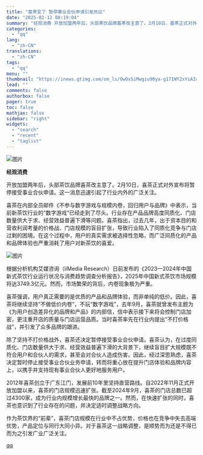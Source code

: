```yaml
---
title: "喜茶变了 暂停事业合伙申请引发热议"
date: "2025-02-12 08:19:04"
summary: "经观消费 开放加盟两年后，头部茶饮品牌喜茶改主意了。2月10日，喜茶正式对外宣布将暂停接受事业合伙申..."
categories:
  - "qq"
lang:
  - "zh-CN"
translations:
  - "zh-CN"
tags:
  - "qq"
menu: ""
thumbnail: "https://inews.gtimg.com/om_ls/OwOxSiMwgiu90ya-g17IWY2xYiAIdCCHAym3vcz3sHbpwAA_640360/0"
lead: ""
comments: false
authorbox: false
pager: true
toc: false
mathjax: false
sidebar: "right"
widgets:
  - "search"
  - "recent"
  - "taglist"
---
```


![图片](https://inews.gtimg.com/om_bt/OJTobKH52YIqiAjw7f263QS08bnWkXSxj8Z8oV8P3YywoAA/641)

**经观消费** 

开放加盟两年后，头部茶饮品牌喜茶改主意了。2月10日，喜茶正式对外宣布将暂停接受事业合伙申请。这一消息迅速引起了行业内外的广泛关注。

喜茶在内部全员邮件《不参与数字游戏与规模内卷，回归用户与品牌》中表示，当前新茶饮行业的“数字游戏”已经走到了尽头。行业存在产品品牌高度同质化、门店数量供大于求、经营效益普遍下滑等问题。喜茶指出，过去几年，出于资本目的和营收利润考量的价格战、门店规模的盲目扩张，导致行业陷入了同质化竞争与门店过剩的困境。在这个过程中，用户的真实需求被选择性忽略，而广泛同质化的产品和品牌体验也严重消耗了用户对新茶饮的喜爱。

![图片](https://inews.gtimg.com/om_bt/OgtMiDbiBMXzwiYPtsA3BwaO4IfWoVd-cpaiF8PQlXOYsAA/1000)

根据分析机构艾媒咨询（iiMedia Research）日前发布的《2023—2024年中国新式茶饮行业运行状况与消费趋势调查分析报告》，2025年中国新式茶饮市场规模将达3749.3亿元。然而，市场繁荣的背后，内卷现象极为严重。

喜茶强调，用户真正需要的是优质的产品和品牌体验，而非单纯的低价。因此，喜茶将继续坚持“不做低价内卷”，不玩“数字游戏”，去年9月，喜茶就曾发布主题为《为用户创造差异化的品牌和产品》的内部信，信中表示接下来将会控制门店加密，更注重开店的质量与门店运营品质。当时喜茶率先在行业内提出“不打价格战”，并引发了众多品牌的跟进。

除了坚持不打价格战外，喜茶还决定暂停接受事业合伙申请。喜茶认为，在过度同质化、门店数量供大于求、经营效益普遍下滑的大背景下，继续盲目扩大规模既不符合用户和合伙人的需求，甚至会对合伙人造成伤害。因此，经过深思熟虑，喜茶决定暂时停止接受事业合伙业务申请，转而将重心放在提升门店体验和品牌内容上，以携手并支持现有事业合伙人更好地服务用户。

2012年喜茶创立于广东江门，发展前10年里坚持直营路线。自2022年11月正式开放加盟以来，喜茶的门店规模迅速扩张。截至2024年9月，喜茶的门店总数已超过4300家，成为行业内规模增长最快的品牌之一。然而，在快速扩张的同时，喜茶也意识到了行业存在的问题，并决定适时调整战略方向。

作为茶饮界的“前辈”，喜茶门店规模在行业中不占优势，价格也在竞争中失去高端优势，产品定位与同行大同小异。对于喜茶这一战略调整，是顺势而为还是不得已而为之引发广业广泛关注。

[qq](https://new.qq.com/rain/a/20250212A01KV800)
